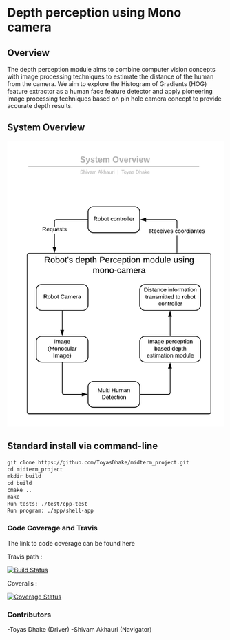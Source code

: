 # Depth perception using Mono camera

## Overview

The depth perception module aims to combine computer vision concepts with image processing
techniques to estimate the distance of the human from the camera. We aim to explore the
Histogram of Gradients (HOG) feature extractor as a human face feature detector and apply
pioneering image processing techniques based on pin hole camera concept to provide accurate
depth results.

## System Overview
![](SystemOverview.png)


## Standard install via command-line
```
git clone https://github.com/ToyasDhake/midterm_project.git
cd midterm_project
mkdir build
cd build
cmake .. 
make
Run tests: ./test/cpp-test
Run program: ./app/shell-app
```

### Code Coverage and Travis

The link to code coverage can be found here

Travis path :

[![Build Status](https://travis-ci.org/ToyasDhake/midterm_project.svg?branch=stub_function)](https://travis-ci.org/ToyasDhake/midterm_project)

Coveralls :

[![Coverage Status](https://coveralls.io/repos/github/ToyasDhake/midterm_project/badge.svg?branch=master)](https://coveralls.io/github/ToyasDhake/midterm_project?branch=master)

### Contributors

-Toyas Dhake (Driver)
-Shivam Akhauri (Navigator)
